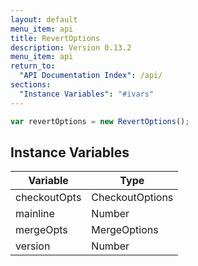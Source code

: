 ```yaml
---
layout: default
menu_item: api
title: RevertOptions
description: Version 0.13.2
menu_item: api
return_to:
  "API Documentation Index": /api/
sections:
  "Instance Variables": "#ivars"
---
```


```js
var revertOptions = new RevertOptions();
```

## <a name="ivars"></a>Instance Variables

| Variable | Type |
| --- | --- |
| <a name="checkoutOpts"></a>checkoutOpts | CheckoutOptions |
| <a name="mainline"></a>mainline | Number |
| <a name="mergeOpts"></a>mergeOpts | MergeOptions |
| <a name="version"></a>version | Number |


